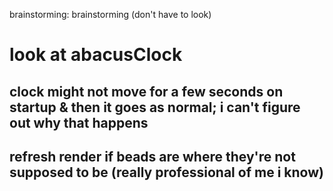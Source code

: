 brainstorming: brainstorming (don't have to look)

# look at abacusClock
## clock might not move for a few seconds on startup & then it goes as normal; i can't figure out why that happens
## refresh render if beads are where they're not supposed to be (really professional of me i know)
